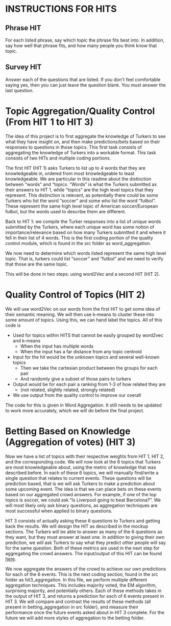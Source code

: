 # INSTRUCTIONS FOR HITS
## Phrase HIT
For each listed phrase, say which topic the phrase fits best into. In addition, say how well that phrase fits, and how many people you think know that topic.

## Survey HIT
Answer each of the questions that are listed. If you don't feel comfortable saying yes, then you can just leave the question blank. 
You must answer the last question.

# Topic Aggregation/Quality Control (From HIT 1 to HIT 3)
The idea of this project is to first aggregate the knowledge of Turkers to see what they have insight on, and then make predictions/bets based on their responses to questions in those topics. This first task consists of aggregating the knowledge of Turkers into a workable format. This task consists of two HITs and multiple coding portions. 

The first HIT (HIT 1) asks Turkers to list up to 4 words that they are knowledgeable in, ordered from most knowledgeable to least knowledgeable. We are particular in this readme about the distinction between “words” and “topics. “Words” is what the Turkers submitted as their answers to HIT 1, while “topics” are the high level topics that they represent. This distinction is relevant, as potentially there could be some Turkers who list the word “soccer” and some who list the word “futbol”. These represent the same high level topic of American soccer/European futbol, but the words used to describe them are different. 

Back to HIT 1: we compile the Turker responses into a list of unique words submitted by the Turkers, where each unique word has some notion of importance/relevance based on how many Turkers submitted it and where it fell in their list of 4 words. This is the first coding portion of the quality control module, which is found in the src folder as word_aggregation.

We now need to determine which words listed represent the same high level topic. That is, turkers could list “soccer” and “futbol” and we need to verify that those are the same topic. 

This will be done in two steps: using word2Vec and a second HIT (HIT 2). 

# Quality Control of Topics (HIT 2)
We will use word2Vec on our words from the first HIT to get some idea of their semantic meaning. We will then use k-means to cluster these into some amount of topics. Using this, we can hand label the topics. All of this code is 
- Used for topics within HITS that cannot be easily grouped by word2vec and k-means
  - When the input has multiple words
  - When the input has a far distance from any topic centroid
- Input for the hit would be the unknown topics and several well-known topics
  - Then we take the cartesian product between the groups for each pair 
  - And randomly give a subset of those pairs to turkers
- Output would be for each pair a ranking from 1-3 of how related they are
  - (not related, slightly related, strongly related)
- We use output from the quality control to improve our overall 

The code for this is given in Word Aggregation. It still needs to be updated to work more accurately, which we will do before the final project.

# Betting Based on Knowledge (Aggregation of votes) (HIT 3)

Now we have a list of topics with their respective weights from HIT 1, HIT 2, and the corresponding code. We will now look at the 6 topics that Turkers are most knowledgeable about, using the metric of knowledge that was described before. In each of these 6 topics, we will manually find/write a single question that relates to current events. These questions will be prediction based, that is we will ask Turkers to make a prediction about some upcoming event. The idea is that we can place bets on these events based on our aggregated crowd answers. For example, if one of the top topics is soccer, we could ask “Is Liverpool going to beat Barcelona?”. We will most likely only ask binary questions, as aggregation techniques are most successful when applied to binary questions.

HIT 3 consists of actually asking these 6 questions to Turkers and getting back the results. We will design the HIT as described in the mockup sections. The Turkers will be able to answer as many of the 6 questions as they want, but they must answer at least one. In addition to giving their own prediction, we will ask Turkers to say what they predict other people will say for the same question. Both of these metrics are used in the next step for aggregating the crowd answers. The input/output of this HIT can be found [here](https://github.com/niharpatil/nets213final/tree/master/data).

We now aggregate the answers of the crowd to achieve our own predictions for each of the 6 events. This is the next coding section, found in the src folder as hit3_aggregation. In this file, we perform multiple different aggregation techniques. This includes majority voted, the EM algorithm, surprising majority, and potentially others. Each of these methods takes in the output of HIT 3, and returns a prediction for each of 6 events present in HIT 3. We will compare and contrast the results of these methods (all present in betting_aggregation in src folder), and measure their performance once the future events asked about in HIT 3 complete. For the future we will add more styles of aggregation to the betting folder.
